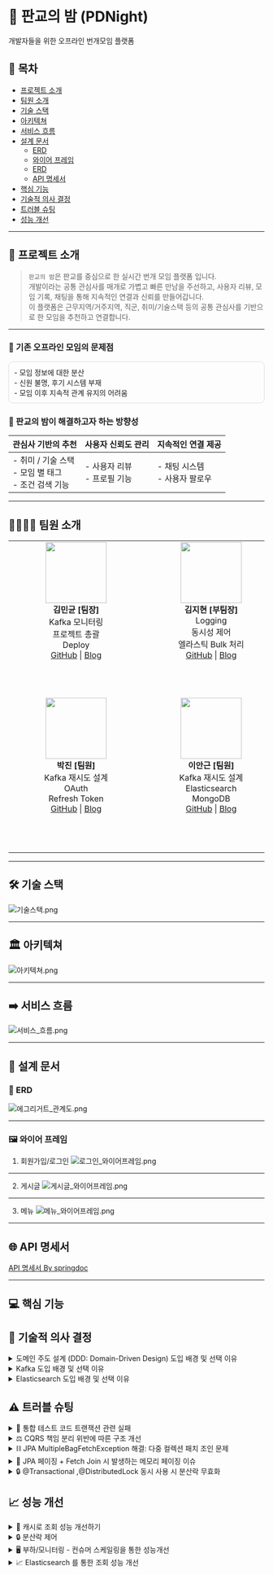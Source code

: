 # 🌃 판교의 밤 (PDNight)
개발자들을 위한 오프라인 번개모임 플랫폼

## 📑 목차
- [프로젝트 소개](#-프로젝트-소개)
- [팀원 소개](#-팀원-소개)
- [기술 스택](#-기술-스택)
- [아키텍쳐](#-아키텍쳐)
- [서비스 흐름](#-서비스-흐름)
- [설계 문서](#-설계-문서)
  - [ERD](#-erd)
  - [와이어 프레임](#-와이어-프레임)
  - [ERD](#-erd)
  - [API 명세서](#-api-명세서)
- [핵심 기능](#-핵심-기능)
- [기술적 의사 결정](#-기술적-의사-결정)
- [트러블 슈팅](#-트러블-슈팅)
- [성능 개선](#-성능-개선)

---
## 🌃 프로젝트 소개
>`판교의 밤`은 판교를 중심으로 한 실시간 번개 모임 플랫폼 입니다. <br/>
> 개발이라는 공통 관심사를 매개로 가볍고 빠른 만남을 주선하고, 사용자 리뷰, 모임 기록, 채팅을 통해 지속적인 연결과 신뢰를 만들어갑니다. <br/>
> 이 플랫폼은 근무지역/거주지역, 직군, 취미/기술스택 등의 공통 관심사를 기반으로 한 모임을 추천하고 연결합니다.

---

### 🙅 기존 오프라인 모임의 문제점

<aside>


<div style="flex: 1; border: 1px solid #ddd; border-radius: 8px; padding: 10px;">
- 모임 정보에 대한 분산 <br/>
- 신원 불명, 후기 시스템 부재 <br/>
- 모임 이후 지속적 관계 유지의 어려움
</div>

</aside>


### 🙆 판교의 밤이 해결하고자 하는 방향성

| 관심사 기반의 추천                                    | 사용자 신뢰도 관리              | 지속적인 연결 제공               |
| --------------------------------------------- | ----------------------- | ------------------------ |
| - 취미 / 기술 스택 <br/> - 모임 별 태그 <br/> - 조건 검색 기능 | - 사용자 리뷰 <br/> - 프로필 기능 | - 채팅 시스템 <br/> - 사용자 팔로우 |


---

## 👨‍👩‍👧‍👦 팀원 소개

<div align="center">
<table>
  <tr>
    <td>
      <div align="center" style="width:250px; height:300px;">
        <img src="https://avatars.githubusercontent.com/u/89957296?v=4" width="120px;" alt=""/>
        <br /><b>김민균 [팀장]</b>
        <br />Kafka 모니터링
        <br />프로젝트 총괄
        <br />Deploy
        <br />
        <a href="https://github.com/MinGyunKim27" target="_blank">GitHub</a> | 
        <a href="https://velog.io/notifications" target="_blank">Blog</a>
      </div>
    </td>
    <td>
      <div align="center" style="width:250px; height:300px;">
        <img src="https://avatars.githubusercontent.com/u/79428775?v=4" width="120px;" alt=""/>
        <br /><b>김지현 [부팀장]</b>
        <br />Logging
        <br />동시성 제어
        <br />엘라스틱 Bulk 처리
        <br />
        <a href="https://github.com/jh-01" target="_blank">GitHub</a> | 
        <a href="https://everyday-for-coding.tistory.com/" target="_blank">Blog</a>
      </div>
    </td>
    <td>
      <div align="center" style="width:250px; height:300px;">
        <img src="https://avatars.githubusercontent.com/u/115523810?v=4" width="120px;" alt=""/>
        <br /><b>류수연 [팀원]</b>
        <br />Logging
        <br />Redis Cache
        <br />쿼리 최적화
        <br />
        <a href="https://github.com/ryusu12" target="_blank">GitHub</a> | 
        <a href="https://velog.io/@rsy7567/posts" target="_blank">Blog</a>
      </div>
    </td>
  </tr>
  <tr>
    <td>
      <div align="center" style="width:250px; height:300px;">
        <img src="https://avatars.githubusercontent.com/u/114732394?v=4" width="120px;" alt=""/>
        <br /><b>박진 [팀원]</b>
        <br />Kafka 재시도 설계
        <br />OAuth
        <br />Refresh Token
        <br />
        <a href="https://github.com/ParkJin0814" target="_blank">GitHub</a> | 
        <a href="https://velog.io/@klkl97/posts" target="_blank">Blog</a>
      </div>
    </td>
    <td>
      <div align="center" style="width:250px; height:300px;">
        <img src="https://avatars.githubusercontent.com/u/64243394?v=4" width="120px;" alt=""/>
        <br /><b>이안근 [팀원]</b>
        <br />Kafka 재시도 설계
        <br />Elasticsearch
        <br />MongoDB
        <br />
        <a href="https://github.com/roog23" target="_blank">GitHub</a> | 
        <a href="https://roog23.tistory.com/" target="_blank">Blog</a>
      </div>
    </td>
    <td>
      <div align="center" style="width:250px; height:300px;">
        <img src="https://avatars.githubusercontent.com/u/180647905?v=4" width="120px;" alt=""/>
        <br /><b>최영재 [팀원]</b>
        <br />Kafka 재시도 설계
        <br />Elasticsearch
        <br />문서 정리
        <br />
        <a href="https://github.com/teopteop" target="_blank">GitHub</a> | 
        <a href="https://velog.io/@teopteop/posts" target="_blank">Blog</a>
      </div>
    </td>
  </tr>
</table>
</div>

---
## 🛠️ 기술 스택

![기술스택.png](docs/image/%EA%B8%B0%EC%88%A0%EC%8A%A4%ED%83%9D.png)

---
## 🏛️ 아키텍쳐

![아키텍쳐.png](docs/image/%EC%95%84%ED%82%A4%ED%85%8D%EC%B3%90.png)

---
## ➡️ 서비스 흐름

![서비스_흐름.png](docs/image/%EC%84%9C%EB%B9%84%EC%8A%A4_%ED%9D%90%EB%A6%84.png)

---
## 📘 설계 문서

### 🔗 ERD
![에그리거트_관계도.png](docs/image/%EC%97%90%EA%B7%B8%EB%A6%AC%EA%B1%B0%ED%8A%B8_%EA%B4%80%EA%B3%84%EB%8F%84.png)

---
### 🖼️ 와이어 프레임
1. 회원가입/로그인
![로그인_와이어프레임.png](docs/image/%EB%A1%9C%EA%B7%B8%EC%9D%B8_%EC%99%80%EC%9D%B4%EC%96%B4%ED%94%84%EB%A0%88%EC%9E%84.png)

---
2. 게시글
![게시글_와이어프레임.png](docs/image/%EA%B2%8C%EC%8B%9C%EA%B8%80_%EC%99%80%EC%9D%B4%EC%96%B4%ED%94%84%EB%A0%88%EC%9E%84.png)

---
3. 메뉴
![메뉴_와이어프레임.png](docs/image/%EB%A9%94%EB%89%B4_%EC%99%80%EC%9D%B4%EC%96%B4%ED%94%84%EB%A0%88%EC%9E%84.png)

---
## 🌐 API 명세서

[API 명세서 By springdoc](https://pdnight.duckdns.org/swagger-ui)


---
## 💻 핵심 기능



## 🙋 기술적 의사 결정

<details>
<summary> 도메인 주도 설계 (DDD: Domain-Driven Design) 도입 배경 및 선택 이유 </summary>

### [ DDD: Domain-Driven Design ]


### 1. 기술 설명

DDD는 도메인(비즈니스 핵심 영역)을 중심으로 소프트웨어를 설계하는 방식입니다.  
기능 분할 중심의 단순한 계층 구조를 넘어 도메인 모델과 경계(Bounded Context)를  
명확히 하여 복잡한 비즈니스 로직을 효과적으로 분리하고 유지보수하기 위한  
설계 철학입니다.


### 2. 기술 장점

1. 도메인 중심의 구조화
    - ERD 기반이 아닌 비즈니스 개념 중심의 모델 구성
    - 복잡한 로직을 애그리거트 단위로 묶어 응집도 향상


2. 경계(Bounded Context) 설정을 통한 독립성 확보
    - 각 도메인을 독립된 컨텍스트로 분리
    - 도메인 간 의존은 API나 이벤트로 통신 → 결합도 감소


3. 유지보수성과 테스트 용이성 향상
    - 도메인마다 로직이 명확히 분리되어 있어 변경 영향 최소화
    - 응용 서비스와 도메인 모델이 분리되어 단위 테스트 작성이 용이


4. 명확한 트랜잭션 경계 설정
    - 애그리거트 루트를 통해서만 변경 → 일관성 있는 트랜잭션 관리


5. 리포지토리 및 계층 구조의 정립
    - 애그리거트 단위 저장 → 불필요한 저장소 호출 최소화
    - 표현-응용-도메인-인프라의 계층적 구조에 맞춘 DIP 원칙 적용 가능


### 3. 단점 / 주의사항

- 초기 설계 비용 존재
    - 도메인 분석과 설계에 시간이 소요됨
    - 작은 프로젝트나 MVP 단계에선 오히려 오버엔지니어링 될 수 있음

- 개발자 간 개념 정립 필요
    - DDD 용어(Bounded Context, Aggregate 등)의 명확한 이해 필요

- 복잡한 기능은 여전히 도메인 서비스 등에서 조정이 필요
    - 모든 로직을 엔티티에 담으려 하면 과도하게 무거워질 수 있음


### 4. 도입 배경과 필요성

우리 팀은 다음과 같은 판단 아래 DDD를 도입하기로 하였습니다.

- 기능별 레이어 설계의 한계
    - 도메인 간 의존성과 강한 결합 발생 → 예기치 못한 변경 전파
    - 객체 그래프 탐색 증가 → N+1, 불필요한 fetch 등 성능 이슈 발생

- 비즈니스 복잡도 증가
    - 참여, 리뷰, 추천, 필터링 등 도메인 간 상호작용이 증가하는 구조
    - 초기 설계 이후 확장성 고려가 필요한 시점

- 도메인 경계와 책임 분리가 명확하지 않음
    - "이 로직은 어디에 있어야 하지?"라는 판단이 반복됨
    - 유지보수/협업 과정에서 의사결정 피로 증가

- 루트 애그리거트를 통한 하위 객체 일관성 관리
  - 루트 애그리거트에서만 하위 엔티티를 변경하도록 하여 일관성 있는 도메인 모델을 유지
    - 무분별한 직접 접근을 방지하고 변경 책임을 명확히 구분

- 인터페이스 기반의 추상화를 통한 DIP 원칙 적용
  - 구현이 아닌 추상화에 의존하도록 설계하여 유연한 구조 확보
    - 도메인 계층이 인프라 세부 구현에 종속되지 않도록 방지

</details>

<details>
<summary> Kafka 도입 배경 및 선택 이유 </summary>

### [ Kafka ]


### 1. 기술 설명

Kafka는 대용량 데이터의 비동기 메시지 전송을 지원하는 분산 메시지 브로커입니다.
다른 시스템과의 느슨한 연결(loose coupling)을 가능하게 하며, 실시간 로그 수집,
알림 처리, 데이터 파이프라인 등 다양한 이벤트 기반 아키텍처에 활용됩니다.


### 2. 기술 장점

1. 서비스 결합도 감소
- 이벤트 기반으로 도메인 간 의존도를 낮춤
- 직접 호출이 아닌 메시지 전달 방식으로 기능 연결


2. 비동기 이벤트 처리
    - 요청-응답 구조가 아닌 비동기 방식으로 시스템 부담 완화
    - 알림, 로그 저장 등 사용자 응답과 무관한 처리에 적합


3. 메시지 영속성 보장
    - Kafka는 디스크 기반 로그 저장으로 메시지를 유실 없이 유지
    - 장애 발생 시에도 메시지 재처리가 가능


4. 운영 및 관찰성 향상
    - Kafka UI, Control Tower 등을 통해 메시지 흐름 시각화 및 모니터링 가능
    - 장애 추적 및 디버깅 용이


5. WebSocket 알림 연동 용이
    - 실시간 알림 기능을 Kafka → WebSocket 서버 구조로 쉽게 확장 가능
  
      
### 3. 단점 / 주의사항

- 학습 곡선
    - Kafka 기본 개념, 설정, 메시지 처리 흐름 학습 필요
    - 초기 환경 구성에 진입장벽 존재


- 운영 리소스 부담
    - Zookeeper, Broker, Consumer group 등 인프라 구성 및 유지 필요
    - 모니터링, 배포 자동화 등 추가 관리 요소 발생


- 메시지 처리 실패 시 예외 관리
    - 역직렬화 실패, 중복 처리, 처리 지연 등 장애 발생 가능
    - 처리 실패에 대비한 재처리 로직 또는 DLQ(Dead Letter Queue) 구성 필요


- 오버엔지니어링 우려
    - 현재 서비스는 단일 서버 기반의 모놀리식 구조로 Kafka 도입이 복잡도 증가로 이어질 수 있음
    - 단기적 기능만 본다면 Spring Event로도 처리 가능


### 4. 도입 배경과 필요성

우리 팀은 다음과 같은 판단 아래 Kafka를 도입하기로 하였습니다.

- 확장성 측면
    - 현재 프로젝트는 Spring Event를 활용한 내부 이벤트 처리 방식을 사용하고 있지만, 트랜잭션에 종속되고, 테스트 및 확장성 측면에서 한계가 있습니다.
    - 향후 MSA 구조로의 전환 가능성을 고려하여, 대규모 비동기 이벤트를 안정적으로 처리할 수 있는 Kafka를 선택하였습니다.
- 운영 및 관찰성 향상
    - Kafka를 통해 알림 서비스, 사용자 행동 분석, 로그 수집 등 다양한 기능을 느슨하게 연결할 수 있습니다.

종합적으로, Kafka는 높은 확장성과 낮은 결합도를 바탕으로 시스템의 유연성을 높이고, 장애 복원력을 강화할 수 있을 것으로 기대하고 있습니다.

</details>

<details>
<summary> Elasticsearch 도입 배경 및 선택 이유 </summary>

### [ Elasticsearch ]


### 1. 기술 설명

Elasticsearch는 분산형 검색 엔진으로 구조화되지 않은 텍스트 데이터를 고속으로 검색하고 분석하는 데 특화된 기술입니다.
정형/비정형 데이터를 JSON 기반으로 저장하며 강력한 검색 쿼리 기능과 실시간 검색 성능을 제공하여 추천 기능, 사용자 로그 분석, 시각화 기반 모니터링 등에 활용할 수 있습니다.


### 2. 기술 장점

1. 고성능 실시간 검색
- 수십만 건 이상의 데이터도 밀리초 단위로 검색 가능
- RDB 대비 텍스트 검색에 최적화 (역색인 기반 구조)


2. 강력한 쿼리 표현력
- 다중 필터, 범위 필터, 자동완성, 검색어 강조 등 복잡한 검색 쿼리 지원
- `BM25` 기반 유사도 정렬로 추천 기능 구현 가능


3. 유사도 기반 추천 기능 구현 용이
- 참여 이력, 관심 태그, 지역, 기술 스택 등을 기반으로 유사도가 높은 게시글 추천 가능 (태그 기반 유사도 분석 등)


4. 시각화 연동 가능 (Kibana)
- Kibana와 연동 시 실시간 검색 성능, 통계 지표, 사용자 활동 로그 등을 GUI로 시각화 가능


5. 데이터 분석 및 로그 기반 확장 가능성
- 향후 사용자 행동 분석, 추천 알고리즘 고도화, 로그 기반 트래픽 분석 등
  다양한 확장 기능에 활용 가능

### 3. 단점 / 주의사항

- 트랜잭션 미지원
    - RDB처럼 multi-row 트랜잭션이나 rollback이 불가능
    - 데이터 정합성을 위해 동기화 전략 필요 (ex: Outbox 패턴 + Kafka)

- 쓰기 비용 증가
    - 문서 수정이 잦을 경우 인덱스 재작성 비용이 발생하여 성능 저하 우려

- 운영 복잡도
    - 샤드, 레플리카, 인덱스 관리 등 구성 요소가 많고 설정이 복잡할 수 있음
    - 디스크 사용량 증가 가능성

- 인덱싱 전략 필요
    - 게시글처럼 자주 수정되는 데이터는 인덱싱에 부적합할 수 있음
    - 인덱스는 수정이 적고 검색이 잦은 데이터에 우선 적용

- 같은 데이터를 두 개의 DB에 저장해야함
    - 쓰기를 진행하는 테이블과 해당 데이터를 복제하여 색인기능 활용할 엘라스틱서치 DB도 따로 존재해야함
    - 중복데이터로 인한 DB 사용량 증가


### 4. 도입 배경과 필요성

우리 팀은 다음과 같은 판단 아래 Elasticsearch를 도입하기로 하였습니다.

- Elasticsearch는 고성능 검색, 로그 기반 분석 등을 하나의 시스템에서 통합적으로 지원할 수 있어 단순 검색 엔진을 넘어 분석 기반 인프라로 활용 가능
- Kibana를 활용한 시각화 기능과 함께 성능 모니터링 지표, 트래픽 분석, 사용자 로그 추적 등 운영적 이점도 확보할 수 있어 서비스 확장성과 운영 효율성 확보

</details>


## ⚠️ 트러블 슈팅
<details>

<summary> 🧪 통합 테스트 코드 트랜잭션 관련 실패 </summary>

### 🧪 통합 테스트 코드 트랜잭션 관련 실패
#### 문제 상황

---

- `@TransactionalEventListener(phase = BEFORE_COMMIT)`를 사용하는

  이벤트 리스너가 테스트에서 동작하지 않음

- `ApplicationEventPublisher.publishEvent()`를 호출했지만

  이후 `UserReader`를 통해 유저를 조회했을 때 저장된 결과가 없음


---

- `@TransactionalEventListener(phase = BEFORE_COMMIT)` 는

  트랜잭션 커밋 직전에 실행된다.

- 이벤트가 트랜잭션 범위 내에서 퍼블리시되어야 작동한다.

---

#### 실패한 테스트 예시

---

```
java
@Test
@Transactional
@Commit
void 회원가입_이벤트_퍼블리시() {
    eventPublisher.publishEvent(...);
}
```

---

#### 실패 원인

---

1. `eventPublisher.publishEvent()`가 트랜잭션 범위 내에서 실행된 것처럼 보이지만

   내부적으로 즉시 동기 실행되며 트랜잭션과 연동되지 않음

2. `@TransactionalEventListener(phase = BEFORE_COMMIT)`는 스프링이 관리하는

   트랜잭션 커밋 시점에 반응하므로 이벤트가 이보다 먼저 퍼블리시되면 리스너가

   실행되지 않음

3. 테스트 메서드 자체에 `@Transactional`과 `@Commit`이 붙어 있어도

   이벤트 퍼블리시 시점이 커밋 직전이 아님 → 리스너 작동 안 함


---

#### 해결 방법

---

- 트랜잭션 범위 내에서 퍼블리시하는 별도 서비스 메서드 호출

```
java
@Transactional
public void publishSignUpEvent(SignupRequest request) {
    publisher.publishEvent(...);
}
```

- 테스트에서는 해당 메서드를 호출

```
java
@Test
void 회원가입_이벤트_후_조회() {
    testEventPublisher.publishSignUpEvent(request);
    ...
}
```

- 이벤트가 이미 트랜잭션 범위 안에서 퍼블리시
- 커밋 시점에 `BEFORE_COMMIT` 리스너가 정상적으로 실행됨
- DB에 유저 데이터가 실제로 커밋됨 → 이후 조회 성공

---

#### 대안

---

1. `@TransactionalEventListener(fallbackExecution = true)` 사용

- 트랜잭션이 없어도 리스너 실행되도록 설정
- 테스트 용도로는 유용할 수 있으나, 실서비스와 동일한 조건이 아님
- 실제 환경과 동작 방식이 달라져 테스트 신뢰도 저하 가능

2. `@Transactional(propagation = Propagation.REQUIRES_NEW)` 적용

- 이벤트 처리 로직을 별도 트랜잭션으로 강제 실행 가능
- 하지만 `BEFORE_COMMIT` 의미가 퇴색 될 수 있어 주의 필요

---

#### 결론

---

- `@TransactionalEventListener(phase = BEFORE_COMMIT)`는 반드시 트랜잭션

  내부에서 퍼블리시된 이벤트에만 반응한다.

- 테스트에서 이를 확인하고 싶다면 이벤트 퍼블리시를 별도의 서비스 계층에서

  수행해야 한다.

- `BEFORE_COMMIT` 일때는 단순히 테스트 메서드에서 `@Transactional`과 `publishEvent()`를 호출하는 것만으로는 충분하지 않다.

</details>


<details>

<summary> ⚖️ CQRS 책임 분리 위반에 따른 구조 개선 </summary>

### ⚖️ CQRS 책임 분리 위반에 따른 구조 개선
#### 문제 발단

---

- 우리 프로젝트는 CQRS 패턴을 사용하여 Commander와 Reader를 구분하여 사용하기로 결정함.
- 현재는 하나의 DB를 사용 중이지만 구조적으로 Commander와 Reader를 분리하여 서비스별 기능을 명확히 분리 
- 추후 DB 분리에 대비하고자 하는 목적

- 하지만 실제 구현시 Commander 서비스가 Reader를 통해 데이터를 조회하여 수정·생성·삭제 작업을 수행하는 상황이 발생함.

#### 문제 이유

---

- 현재는 단일 DB를 사용하고 있지만 CQRS 원칙에 따라 책임을 명확히 분리한 이상 Reader는 조회 전용, Commander는 쓰기 전용으로 사용되어야 함.
- 추후 실제로 DB가 분리될 경우, Reader는 지연된 데이터나 복제본을 참조할 수 있음
- 이 상태에서 변경 작업을 수행하면 데이터 정합성에 심각한 문제가 발생할 수 있음

#### 해결

---
- 이러한 문제점에 대해 팀원들에게 설명하고 쓰기 작업이 필요한 경우에는 반드시 Commander 내에서 조회하도록 코드 구조를 변경.
- 이로써 책임의 경계를 명확히 하고 향후 DB 분리 시 발생할 수 있는 정합성 문제를 사전에 방지할 수 있게 됨.

</details>

<details>

<summary> ⛓️ JPA MultipleBagFetchException 해결: 다중 컬렉션 패치 조인 문제 </summary>

### ⛓️ JPA `MultipleBagFetchException` 해결: 다중 컬렉션 패치 조인 문제
#### 문제 발단

---

JPA에서 `User` 엔티티를 조회할 때 `userHobbies`와 `userTeckStacks` 두 개의 연관 컬렉션을 패치 조인(fetch join) 하여 한 번에 가져오도록 설정함

```java
List<User> users = queryFactory
        .selectFrom(user)
        .leftJoin(user.userHobbies).fetchJoin()
        .leftJoin(user.userTeckStacks).fetchJoin()
        .offset(pageable.getOffset())
        .limit(pageable.getPageSize())
        .fetch();
```

이와 같이 실행 시 다음과 같은 예외가 발생했음

```
org.hibernate.loader.**MultipleBagFetchException**:
**cannot simultaneously fetch multiple bags:**
[User.userHobbies, User.userTechs]
```

---

#### 문제 이유

---

- JPA(Hibernate)는 두 개 이상의 `List` 타입 컬렉션을 동시에 fetch join 할 경우

  내부적으로 카테시안 곱(Cartesian Product) 이 발생

- `List` 타입은 Hibernate 내부적으로 `Bag` 타입으로 처리되는데 Bag은 중복을

  허용하므로 Hibernate가 이를 정리할 수 없어 예외를 발생시킴

- 예를 들어 유저 1명이 취미 3개, 기술 2개를 가진다면 결과는 3 × 2 = 6개의 레코드로

  늘어나게 되며 이 중복을 관리하지 못함


---

#### 문제 해결

---

해결 방법: `List` → `Set` 변경

- `Set`은 중복을 허용하지 않기 때문에 Hibernate가 결과 데이터를 적절히 처리가능
- 엔티티에서 다음과 같이 타입을 변경

```java
// --- Before ---
@OneToMany(mappedBy = "user")
private List<UserHobby> userHobbies;

@OneToMany(mappedBy = "user")
private List<UserTech> userTechs;

// --- After ---
@OneToMany(mappedBy = "user")
private Set<UserHobby> userHobbies;

@OneToMany(mappedBy = "user")
private Set<UserTech> userTechs;
```

---

#### 실행 결과

---

- 더 이상 `MultipleBagFetchException` 예외가 발생하지 않고 원하는 데이터가

  패치 조인을 통해 정상적으로 조회됨

</details>

<details>

<summary> 📑 JPA 페이징 + Fetch Join 시 발생하는 메모리 페이징 이슈 </summary>

### 📑 JPA 페이징 + Fetch Join 시 발생하는 메모리 페이징 이슈
#### 문제 발생

---

`userHobbies`와 `userTeckStacks` 을 조회하는 과정에서 N+1 문제를 해결하기 위해

각각 `fetch join`과 페이징 처리를 적용함

실행은 되지만 다음과 같은 경고 메시지가 출력됨

```
firstResult/maxResults specified with collection fetch; **applying in memory**
```

> 컬렉션을 패치 조인하면서 페이징(offset, limit)을 설정했기 때문에 메모리 내에서 페이징이 수행된다는 의미
>

---

#### 원인 파악

---

Hibernate는 컬렉션(`@OneToMany`, `@ManyToMany`)에 대해 `fetch join`이 적용된 경우

- DB 레벨에서 `limit`, `offset`을 이용한 페이징이 불가능
    - 카테시안 곱 + 중복 제거 과정이 복잡하여 DB에서 정확한 row 제한이 어려움
- 결국 Hibernate는 모든 결과를 메모리에 로딩한 후, 그 안에서 페이징을 적용함
- 이로 인해 성능 저하 및 메모리 낭비 발생 가능

---

#### 해결 방법

---

1. QueryProjection으로 fetch join할 필드(`userHobbies`,`userTeckStacks`) 제외 후, `User` 엔티티만 페이징으로 먼저 조회
2. 조회한 User의 ID 리스트를 추출하여, 해당 ID에 속한 취미와 기술 스택을 조회
3. 취미와 기술 스택 조회 결과를 `UserResponse` DTO에 매핑

> select 시에는 페이징 성능을 확보하고 그 이후에 in절 + join 없이 필요한 데이터만
>
>
> 가져오는 방식으로 해결
>

```
java
List<UserResponse> contents = queryFactory
        .select(new QUserResponse(...)) // fetch join 필드 제외
        .from(user)
        .offset(pageable.getOffset())
        .limit(pageable.getPageSize())
        .fetch();
        
// user ID 리스트 추출
List<Long> userIds = users.stream().map(UserResponse::getId).toList();

// <User ID, 취미/기술스택 리스트> 형식으로 취미와 기술 스택 조회
Map<Long, List<String>> hobbyMap = ...
Map<Long, List<String>> techStackMap = ...

for (UserResponse dto : users) {
		// 각 UserResponse DTO에 취미와 기술 스택 조회 결과 매핑
		List<String> hobbyList = hobbyMap.getOrDefault(dto.getId(), Collections.emptyList());
    List<String> techList = techStackMap.getOrDefault(dto.getId(), Collections.emptyList());
		dto.setHobbyAndTech(hobbyList, techList);
}
```

---

#### 실행 결과

---

- Hibernate 경고 사라짐
- DB에서 페이징 정상 적용됨
- `IN` 절 기반 쿼리로 N+1 없이 연관 데이터도 효율적으로 조회됨

</details>


<details>
<summary> 🔒 @Transactional ,@DistributedLock 동시 사용 시 분산락 무효화 </summary>

### 🔒 @Transactional ,@DistributedLock 동시 사용 시 분산락 무효화
#### 문제 상황

---

다음과 같이 `@Transactional`과 `@DistributedLock` 어노테이션을 함께 사용하는 메서드에서 분산락이 제대로 동작하지 않는 문제가 발생

```java
@Transactional
@DistributedLock(
    key = "#postId",
    timeoutMs = 5000,
    leaseTimeMs = 3000
)
public void applyForParticipation(Long postId) {
    // 참가 신청 로직
}
```

---

#### 원인 분석

---

1. Spring AOP의 어드바이스 실행 순서 불확실

- Spring은 여러 AOP 어노테이션(`@Transactional`, `@DistributedLock`)을 동시에 사용할 때 실행 순서를 보장하지 않는다.
- 특정 어노테이션이 먼저 적용될지 여부는 프록시 설정 및 어드바이스 우선순위 설정에 따라 달라질 수 있다.

---

2. 실행 순서에 따라 발생하는 문제

`@Transactional`이 먼저 실행되면 다음과 같은 순서가 됨

```
1. 트랜잭션 시작
2. 분산락 획득
3. 비즈니스 로직 실행
4. 분산락 해제 ⚠️
5. 트랜잭션 커밋
```

- 문제점: 분산락은 해제되었지만 트랜잭션이 아직 커밋되지 않은 상태이다.
- 이 상태에서 다른 스레드가 락을 획득하면 이전 변경사항이 반영되지 않은 데이터를

  참조하게 되어 정합성 문제가 발생한다.


---

3. **올바른 실행 순서**

`@DistributedLock` → `@Transactional` 순으로 적용되어야 안전하다.

```
1. 분산락 획득
2. 트랜잭션 시작
3. 비즈니스 로직 실행
4. 트랜잭션 커밋
5. 분산락 해제 ✅
```

- 트랜잭션 커밋이 완료된 이후에 락이 해제되므로 정합성이 보장된 상태에서 다음 요청이 처리됨


---

#### 해결 방법

---

- `@DistributedLock`이 `@Transactional`보다 먼저 실행되도록 AOP 우선순위 설정 (`@Order`) 을 명시적으로 지정
- 분산락 로직을 별도의 서비스로 분리하여 트랜잭션 내부가 아닌 락 획득 후 명시적으로 트랜잭션을 시작하는 방식으로 구조를 재설계

</details>


## 📈 성능 개선
<details>

<summary> 📀 캐시로 조회 성능 개선하기 </summary>

### 문제 정의

---

1. 주 기능이 게시글인 만큼, 타 기능보다 게시글을 조회하는 경우가 많음
2. 같은 게시글을 여러 번 조회할 때마다 DB에 접근하기 때문에 과부하가 쉽게 발생
    - 조회 시간이 증가에 따라 사용자가 서비스를 이용하는 데 불편함을 겪을 수 있음

---

### 해결 방법
Redis 캐시를 사용하여 조회

- Redis는 빠르고 안정적이면서, 다양한 자료형을 제공함
- 로그아웃이나 동시성 제어, 채팅방 등 Redis를 사용하는 부분이 많음

|        | **Memcached**                                        | **Hazelcast**                 | **Redis**                                 |
|--------|------------------------------------------------------|-------------------------------|-------------------------------------------|
| **장점** | key - value의 단순한 구조를 가지기 때문에 매우 빠름                   | - 자바 친화적 <br> - 다양한 분산 구조를 제공 | - 다양한 자료 구조와 언어를 지원 <br> - 빠르고 안정적임       |
| **단점** | - 리스트, Sorted set같은 복잡한 자료구조를 가지지 못함  <br>- 기능이 제한적임 | - 구현이 어려움  <br>- 학습 곡선이 존재    | - 자바 기능은 부족함  <br> - 클러스터 구성이나 운영 복잡성이 존재 |

---

### 구현 내용
- Redis 캐시에 같은 요청 데이터가 존재하는지 확인
    - 없으면, 기존처럼 DB에서 데이터를 조회
    - 있으면, Redis 캐시에서 조회해서, DB에 접근하지 않음

  > 캐시 적용 메서드
  >
  > - 게시글 단건 조회 `findPost`
  > - 게시글 검색 조회 `getPostDtosBySearch`
  > - 내 성사된/신청한 게시물 조회 `findMyConfirmedPosts`
  > - 내가 작성한 게시물 조회 `findMyWrittenPosts`
  > - 추천 게시물 조회 `getSuggestedPosts`
  > - 내가 좋아요 누른 게시물 조회 `findMyLikedPosts`

- 데이터 변경 요청이 들어오게 되면, `@CacheEvict` 로 관련 캐시 데이터를 삭제하여 DB 데이터와 일치시킴
    - ex. 게시글 삭제 및 수정, 게시글 좋아요, 참가 등

<aside>

`실행 흐름`

![실행흐름.png](docs/image/실행흐름.png)

</aside>

---

### 결과 및 효과

---

실제로 캐시가 조회 성능을 개선했는지 확인하기 위해, nGrinder로 부하 테스트를 진행함

> 1분 동안 50명이 지속적으로 요청을 보내서, 얼마나 요청을 처리할 수 있는지, 하나의 요청을 처리하는 데 몇 초가 걸리는지 확인
>
- 캐시를 적용하게 되면, 전반적으로 **처리량(TPS)이 증가**하고 **평균 테스트 시간(Mean Test Time)이 감소**하는 것을 볼 수 있습니다.
    - TPS는 **약 300% 증가**
    - 최고 TPS는 **약 263% 증가**
    - 평균 테스트 시간은 **약 75% 감소**
    - 실행된 테스트 수는 **약** **318% 증가**

  |                  | **캐싱 적용 안함 V1** | **캐싱 적용함 V2** |
  |------------------|-----------------|---------------|
  | TPS              | 532.4           | 2,129.9       |
  | Peak TPS         | **759**         | **2,755**     |
  | Mean Test Time   | **94.41 ms**    | **23.17 ms**  |
  | Executed Tests   | **27,517**      | **115,523**   |
  | Successful Tests | 27,517          | 115,523       |
  | Errors           | 0               | 0             |

<aside>

**`처리량(TPS)`**

![처리량비교.png](docs/image/처리량비교.png)

**`평균 테스트 시간(Mean Test Time)`**

![평균테스트시간.png](docs/image/평균테스트시간.png)

</aside>

---

### 회고
- 캐시 삭제 시, 변경된 데이터가 포함된 캐시만 삭제하는 것이 아닌, 모든 캐시를 삭제함
    - 불필요하게 많은 캐시를 비우게 되는 것 같아, 캐시를 세분화해서 삭제하려 했지만,
      숙련도 및 시간 부족으로 그대로 전체 삭제를 진행함
- 시간적 여유가 있다면 추후 개선할 의향 있음
</details>


<details>
<summary> 🔒 분산락 제어 </summary>

### 문제 정의

---
1. 서비스의 핵심 기능인 프로모션**/게시글 선착순 신청 및 취소** 로직에서 **동시에 다수의 요청**이 몰릴 수 있음
2. DB 단에서만 처리할 경우,
    - 정원 초과 발생 (중복 신청 허용)
    - 동시에 취소 및 수락 시 데이터 꼬임 발생
    - Deadlock 혹은 Transaction Rollback으로 불필요한 비용 발생
---

### 해결 방법

---
**Redisson 기반 분산 락 + AOP 적용**

- Redisson은 Redis를 활용하여 **분산 환경에서도 동시성 제어가 가능한 락(Lock) 메커니즘**을 제공
- AOP를 통해 특정 메서드 단위로 **자동 락 관리(획득/해제)**를 적용 → 코드 간결성 및 유지보수성 향상

|        | **MySQL FOR UPDATE**              | **낙관적 락 (Optimistic Lock)**           | **Redisson 분산락**                           |
|--------|-----------------------------------|---------------------------------------|--------------------------------------------|
| **장점** | - DB에서 바로 지원<br>- 단순하고 빠른 도입      | - 충돌이 적은 환경에서는 효율적 <br>- 별도 인프라 필요 없음 | - 분산 환경에서도 안전 <br> - 재진입, 공정 락 등 다양한 기능 제공 |
| **단점** | - DB 부하 증가 <br> - Deadlock 가능성 존재 | - 충돌이 많으면 성능 저하 <br>- 재시도 로직 필수       | - Redis 의존성 발생 <br>- 운영 복잡성 존재             |

---

### 구현 내용

---

- 공통 AOP 어노테이션 작성
    - `@DistributedLock(key = "post:#{postId}")` 와 같은 방식으로 선언
    - 메서드 실행 전 Redisson 락을 획득 → 메서드 실행 → 종료 후 락 해제
- Redisson의 `RLock`을 활용해 **분산락** 구현
- 락 적용 메서드 예시
    - 프로모션 / 선착순 게시글 참가 신청
    - 참가 취소
    - 참가 승인/거절

> 실행 흐름
>
> 1. 요청 진입
> 2. AOP Interceptor가 Redisson을 통해 락 획득 시도
> 3. 락 성공 시, 비즈니스 로직 실행
> 4. 로직 종료 후 자동 락 해제
> 5. 락 실패 시, 예외 반환 or 재시도

---

### 결과 및 효과

---

동시성 제어가 실제로 정합성과 성능에 어떤 영향을 주는지 확인하기 위해 k6로 부하 테스트를 진행함

- **Before (락 없음)**

  ![before-lock-1.png](docs/image/before-lock-1.png)

  ![before-lock-2.png](docs/image/before-lock-2.png)

    - 정원 50명 이벤트에 200명 동시 신청 시 → 53**명 신청됨 (데이터 불일치 발생)**
- **After (Redisson + AOP 적용)**

  ![after-lock.png](docs/image/after-lock.png)

    - 정원 50명 이벤트에 200명 동시 신청 시 → 5**0명 정확히 신청됨 (데이터 정합성 보장)**
    - TPS 변화는 미미하지만, **Rollback/재시도 비용 감소 → 안정성 개선**

---

### 회고

---

- 단일 서버 환경에서는 DB 락으로도 충분했겠지만, 추후 **분산 환경을 도입할 가능성이 있기 때문에** Redisson 도입이 필요.
- Redis Cache를 사용할 예정이므로 Redisson을 사용하는 것이 타당해보임
- TPS 자체를 늘리기보다는, **데이터 정합성과 안정성 확보**에 초점을 맞춘 성능 개선으로 이해 가능


</details>


<details>
<summary> 🖥️ 부하/모니터링 - 컨슈머 스케일링을 통한 성능개선 </summary>

### 현재 우리의 상황

- 우리 서비스의 목표 사용자들은 판교(성남)의 개발자들
- 2024-12-29일 기준 총 임직원수 79000명
- <a href="https://m.news.zum.com/articles/95421009/%ED%8C%90%EA%B5%90%ED%85%8C%ED%81%AC%EB%85%B8%EB%B0%B8%EB%A6%AC-%EC%9E%85%EC%A3%BC-%EA%B8%B0%EC%97%85-11-%EC%A6%9D%EA%B0%80-2030-%EC%9E%84%EC%A7%81%EC%9B%90%EC%9D%B4-%EC%A3%BC%EB%A5%98?utm_source=chatgpt.com">판교테크노밸리 입주 기업 11% 증가... 2030 임직원이 주류</a>

---

### 1. 모수 파악

- **판교 테크노밸리 전체 임직원:** 약 **7.9만 명**
- IT·개발 직군 비중을 보수적으로 **50%**만 잡아도 → 약 **3.9~4만 명** 개발자
- 스타트업·대기업 근무지 특성상 **20~40대 비율**이 매우 높고, IT 밋업/스터디 문화에 친숙한 인구가 많음

---

### 2. 서비스 특성과 잠재 수요

- 비슷한 로컬 기반 모임/네트워킹 앱(예: 소모임, Meetup, OKKY 번개) 데이터를 보면:
    - **회원가입 전환율**: 해당 타겟군 중 **10~15%** 정도가 앱에 회원가입
    - **활성 사용자(Active User)**: 가입자의 **30~40%** 정도가 월 1회 이상 접속

    <aside>

    ```yaml
    모수: 40,000명 (판교 개발자)
    회원가입: 10% → 4,000명
    월간 활성 사용자(MAU): 35% → 약 1,400명
    동시접속자(이벤트 피크): MAU의 5~8% → 약 70~110명
    ```

    </aside>


---

### 3. 정리

- 잘 됐다고 가정한 초기 단계: **MAU 약 1,000~2,000명 (MAU = Mothly Active User)**
- 피크 동시접속: **100명 내외**
- 장기적으로 판교+성남 전역 확장 시 **MAU 수만 명 가능**
- 이 수치는 Kafka·MSA 전환 타이밍을 잡는 기준선으로 활용 가능

---

### 4. 부하 테스트 및 모니터링

![테스트시나리오.png](docs/image/테스트시나리오.png)

### 실험 개요 (Introduction)

- **목적**: Kafka 파티션 및 컨슈머 수 변화에 따른 메시지 처리 성능(처리량, 지연)의 차이를 검증
- **환경**: 동일한 토픽(21개), 메시지 부하 조건은 동일
- **변수**: 파티션(1, 3, 12), 컨슈머 수(1, 3, 12) 외에도 다양한 변수를 주면서 테스트 진행
- 파티션1개, 컨슈머 1개

  ![파티션1,컨수머1.png](docs/image/파티션1,컨수머1.png)

    - 메시지가 들어오지만 처리량이 한계에 도달 → **Lag가 선형적으로 증가**

---

- 파티션 3개, 컨슈머 3개

  ![파티션3,컨수머3.png](docs/image/파티션3,컨수머3.png)

    - 처리량이 증가하며 Lag이 **0 근처로 유지**

---

- 파티션 12개, 컨슈머 12개

  ![파티션12,컨수머12.png](docs/image/파티션12,컨수머12.png)
  
    - 소비 속도가 생산 속도와 거의 동일

---

→ 최종 파티션/컨슈머 수 결정에 테스트 결과 반영

</details>


<details>
<summary> 📈 Elasticsearch 를 통한 조회 성능 개선 </summary>

### 1. 배경

우리 서비스는 게시글 조회 시 다양한 조건 검색과 페이징 처리가 빈번하게 발생한다.

단순 조회나 소규모 데이터셋의 경우 MySQL만으로도 충분히 대응 가능하지만 데이터가 수십만 건 이상 축적되고 검색 조건이 복잡해질수록 MySQL 기반 페이징 성능의 한계가 두드러진다.

이에 따라 대규모 데이터 처리와 고성능 검색에 특화된 Elasticsearch(이하 ES)를 도입하였으며 실제 성능 차이를 수치적으로 검증하기 위해 벤치마크 테스트를 수행하였다.

---

### 2. 테스트 방법

- **데이터 세팅**
    - 게시글 100,000건 생성 후, MySQL과 ES에 동일하게 적재
    - 랜덤 조건: 성별(Gender), 최대 인원(maxParticipant) 등
- **테스트 환경**
    - MySQL (InnoDB, 기본 인덱스 세팅)
    - Elasticsearch 8.x
    - Spring Boot 환경에서 JUnit 기반 벤치마크 코드 작성
- **측정 방식**
    - `System.currentTimeMillis()` 기반으로 쿼리 수행 시간을 측정
    - 각 구간별 평균값 산출
- **벤치마크 시나리오**
    >    1. 얕은 페이지 조회 (0~50 페이지)
    >    2. 중간 페이지 조회 (100~110 페이지)
    >    3. 깊은 페이지 조회 (500~510 페이지)
    >    4. 조건 랜덤 조회 (20회 반복)

---

### 3. 테스트 코드 (요약)

```java
@Test
@DisplayName("성능 벤치마크 (평균값 출력)")
void benchmark() {
    double[] shallow = runBenchmark("0 ~ 50 페이지", 0, 50, false);
    double[] deep100 = runBenchmark("100 ~ 110 페이지", 100, 110, false);
    double[] deep500 = runBenchmark("500 ~ 510 페이지", 500, 510, false);
    double[] random = runBenchmark("조건 랜덤", 10, 20, true);

    System.out.println("\n===== 성능 결과 요약 (평균 ms) =====");
    System.out.printf("0 ~ 50 페이지: MySQL=%.2f ms, ES=%.2f ms%n", shallow[0], shallow[1]);
    System.out.printf("100 ~ 110 페이지: MySQL=%.2f ms, ES=%.2f ms%n", deep100[0], deep100[1]);
    System.out.printf("500 ~ 510 페이지: MySQL=%.2f ms, ES=%.2f ms%n", deep500[0], deep500[1]);
    System.out.printf("조건 랜덤(20회): MySQL=%.2f ms, ES=%.2f ms%n", random[0], random[1]);
}
```

---

### 4. 벤치마크 결과 요약 (MySQL vs Elasticsearch 평균 응답 시간)

| 구간            | MySQL (평균) | Elasticsearch (평균) |
|---------------|------------|--------------------|
| 0 ~ 50 페이지    | 30.29 ms   | 12.25 ms           |
| 100 ~ 110 페이지 | 16.36 ms   | 5.82 ms            |
| 500 ~ 510 페이지 | 15.45 ms   | 6.73 ms            |
| 조건 랜덤(20회)    | 44.27 ms   | 6.82 ms            |

![벤치마크결과.png](docs/image/%EB%B2%A4%EC%B9%98%EB%A7%88%ED%81%AC%EA%B2%B0%EA%B3%BC.png)
---

### 5. 테스트 분석 및 결론

- **얕은 페이지(0~50)**: MySQL도 크게 뒤지지 않지만, ES가 평균적으로 2~3배 빠르다.
- **깊은 페이지(500+)**: MySQL 성능이 눈에 띄게 떨어지지는 않았지만 ES가 훨씬 안정적이다.
    - MySQL은 OFFSET 기반 페이징이라 페이지가 깊어질수록 `LIMIT` 전에 불필요한 데이터를 스캔한다.
    - ES는 검색엔진 특화 구조라 페이징 시에도 빠른 응답속도를 보인다.
- **랜덤 조건 조회**: MySQL은 조인/조건 조합이 많아질수록 느려지지만, ES는 거의 일정한 속도를 유지한다.
- **종합**: 단순 조회만 하면 MySQL도 충분하지만, 다양한 조건 검색 + 깊은 페이징 환경에서는 ES의 장점이 크게 드러난다.

</details>
